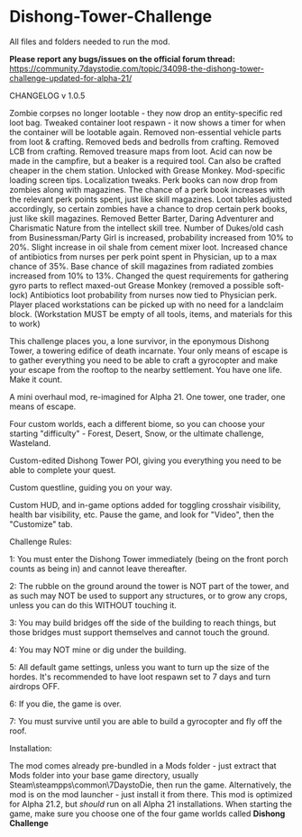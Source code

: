 # Dishong-Tower-Challenge
All files and folders needed to run the mod.

**Please report any bugs/issues on the official forum thread:** https://community.7daystodie.com/topic/34098-the-dishong-tower-challenge-updated-for-alpha-21/

CHANGELOG v 1.0.5

Zombie corpses no longer lootable - they now drop an entity-specific red loot bag.
Tweaked container loot respawn - it now shows a timer for when the container will be lootable again.
Removed non-essential vehicle parts from loot & crafting.
Removed beds and bedrolls from crafting.
Removed LCB from crafting.
Removed treasure maps from loot.
Acid can now be made in the campfire, but a beaker is a required tool. Can also be crafted cheaper in the chem station. Unlocked with Grease Monkey.
Mod-specific loading screen tips.
Localization tweaks.
Perk books can now drop from zombies along with magazines. The chance of a perk book increases with the relevant perk points spent, just like skill magazines.
Loot tables adjusted accordingly, so certain zombies have a chance to drop certain perk books, just like skill magazines.
Removed Better Barter, Daring Adventurer and Charismatic Nature from the intellect skill tree.
Number of Dukes/old cash from Businessman/Party Girl is increased, probability increased from 10% to 20%.
Slight increase in oil shale from cement mixer loot.
Increased chance of antibiotics from nurses per perk point spent in Physician, up to a max chance of 35%.
Base chance of skill magazines from radiated zombies increased from 10% to 13%.
Changed the quest requirements for gathering gyro parts to reflect maxed-out Grease Monkey (removed a possible soft-lock)
Antibiotics loot probability from nurses now tied to Physician perk.
Player placed workstations can be picked up with no need for a landclaim block. (Workstation MUST be empty of all tools, items, and materials for this to work)





This challenge places you, a lone survivor, in the eponymous Dishong Tower, a towering edifice of death incarnate. Your only means of escape is to gather everything you need to be able to craft a gyrocopter and make your escape from the rooftop to the nearby settlement. You have one life. Make it count.

 

A mini overhaul mod, re-imagined for Alpha 21. One tower, one trader, one means of escape.

 

Four custom worlds, each a different biome, so you can choose your starting "difficulty" - Forest, Desert, Snow, or the ultimate challenge, Wasteland.

Custom-edited Dishong Tower POI, giving you everything you need to be able to complete your quest.

Custom questline, guiding you on your way.

Custom HUD, and in-game options added for toggling crosshair visibility, health bar visibility, etc. Pause the game, and look for "Video", then the "Customize" tab.

 

Challenge Rules: 

1: You must enter the Dishong Tower immediately (being on the front porch counts as being in) and cannot leave thereafter.

2: The rubble on the ground around the tower is NOT part of the tower, and as such may NOT be used to support any structures, or to grow any crops, unless you can do this WITHOUT touching it.

3: You may build bridges off the side of the building to reach things, but those bridges must support themselves and cannot touch the ground.

4: You may NOT mine or dig under the building.

5: All default game settings, unless you want to turn up the size of the hordes. It's recommended to have loot respawn set to 7 days and turn airdrops OFF.

6: If you die, the game is over.

7: You must survive until you are able to build a gyrocopter and fly off the roof.

Installation:

The mod comes already pre-bundled in a Mods folder - just extract that Mods folder into your base game directory, usually Steam\steampps\common\7DaystoDie, then run the game. Alternatively, the mod is on the mod launcher - just install it from there.
This mod is optimized for Alpha 21.2, but *should* run on all Alpha 21 installations.
When starting the game, make sure you choose one of the four game worlds called **Dishong Challenge**
